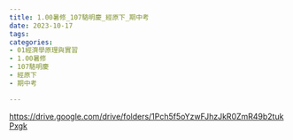 ```yaml
---
title: 1.00暑修_107駱明慶_經原下_期中考
date: 2023-10-17
tags: 
categories:
- 01經濟學原理與實習
- 1.00暑修
- 107駱明慶
- 經原下
- 期中考

---
```

https://drive.google.com/drive/folders/1Pch5f5oYzwFJhzJkR0ZmR49b2tukPxgk
